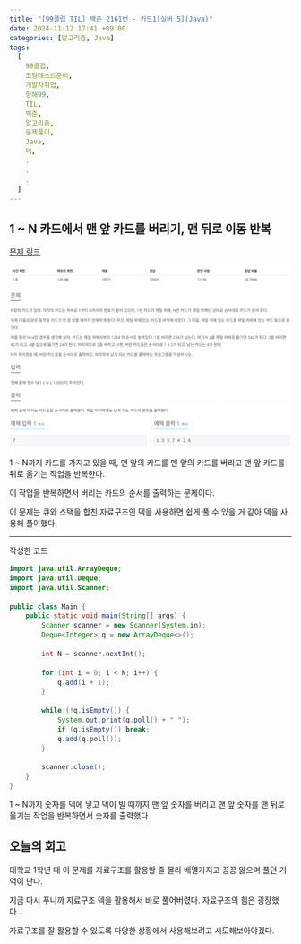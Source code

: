 ```yaml
---
title: "[99클럽 TIL] 백준 2161번 - 카드1[실버 5](Java)"
date: 2024-11-12 17:41 +09:00
categories: [알고리즘, Java]
tags:
  [
    99클럽,
    코딩테스트준비,
    개발자취업,
    항해99,
    TIL,
    백준,
    알고리즘,
    문제풀이,
    Java,
    덱,
    .
    .
    .
  ]
---
```


## 1 ~ N 카드에서 맨 앞 카드를 버리기, 맨 뒤로 이동 반복

[문제 링크](https://www.acmicpc.net/problem/2161)

![문제 설명](https://github.com/jungi0531/images/blob/main/algorithm_99club_16_01.png?raw=true)

1 ~ N까지 카드를 가지고 있을 때, 맨 앞의 카드를 맨 앞의 카드를 버리고 맨 앞 카드를 뒤로 옮기는 작업을 반복한다.

이 작업을 반복하면서 버리는 카드의 순서를 출력하는 문제이다.

이 문제는 큐와 스택을 합친 자료구조인 덱을 사용하면 쉽게 풀 수 있을 거 같아 덱을 사용해 풀이했다.

---

작성한 코드

```java
import java.util.ArrayDeque;
import java.util.Deque;
import java.util.Scanner;

public class Main {
    public static void main(String[] args) {
        Scanner scanner = new Scanner(System.in);
        Deque<Integer> q = new ArrayDeque<>();

        int N = scanner.nextInt();

        for (int i = 0; i < N; i++) {
            q.add(i + 1);
        }

        while (!q.isEmpty()) {
            System.out.print(q.poll() + " ");
            if (q.isEmpty()) break;
            q.add(q.poll());
        }

        scanner.close();
    }
}
```

1 ~ N까지 숫자를 덱에 넣고 덱이 빌 때까지 맨 앞 숫자를 버리고 맨 앞 숫자를 맨 뒤로 옮기는 작업을 반복하면서 숫자를 출력했다.

## 오늘의 회고

대학교 1학년 때 이 문제를 자료구조를 활용할 줄 몰라 배열가지고 끙끙 앓으며 풀던 기억이 난다.

지금 다시 푸니까 자료구조 덱을 활용해서 바로 풀어버렸다. 자료구조의 힘은 굉장했다...

자료구조를 잘 활용할 수 있도록 다양한 상황에서 사용해보려고 시도해보아야겠다.


